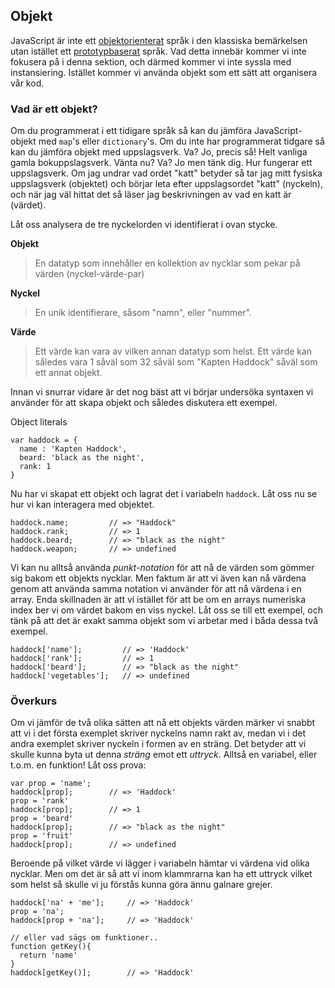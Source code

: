 ## Objekt

JavaScript är inte ett [objektorienterat][0] språk i den klassiska bemärkelsen utan istället ett [prototypbaserat][1] språk. Vad detta innebär kommer vi inte fokusera på i denna sektion, och därmed kommer vi inte syssla med instansiering. Istället kommer vi använda objekt som ett sätt att organisera vår kod.

### Vad är ett objekt?

Om du programmerat i ett tidigare språk så kan du jämföra JavaScript-objekt med `map`'s eller `dictionary`'s. Om du inte har programmerat tidgare så kan du jämföra objekt med uppslagsverk. Va? Jo, precis så! Helt vanliga gamla bokuppslagsverk. Vänta nu? Va? Jo men tänk dig. Hur fungerar ett uppslagsverk. Om jag undrar vad ordet "katt" betyder så tar jag mitt fysiska uppslagsverk (objektet) och börjar leta efter uppslagsordet "katt" (nyckeln), och när jag väl hittat det så läser jag beskrivningen av vad en katt är (värdet).

Låt oss analysera de tre nyckelorden vi identifierat i ovan stycke.

**Objekt**
> En datatyp som innehåller en kollektion av nycklar som pekar på värden (nyckel-värde-par)

**Nyckel**
> En unik identifierare, såsom "namn", eller "nummer".

**Värde**
> Ett värde kan vara av vilken annan datatyp som helst. Ett värde kan således vara 1 såväl som 32 såväl som "Kapten Haddock" såväl som ett annat objekt.

Innan vi snurrar vidare är det nog bäst att vi börjar undersöka syntaxen vi använder för att skapa objekt och således diskutera ett exempel.

Object literals

    var haddock = {
      name : 'Kapten Haddock',
      beard: 'black as the night',
      rank: 1
    }

Nu har vi skapat ett objekt och lagrat det i variabeln `haddock`. Låt oss nu se hur vi kan interagera med objektet.
    
    haddock.name;         // => "Haddock"
    haddock.rank;         // => 1
    haddock.beard;        // => "black as the night"
    haddock.weapon;       // => undefined

Vi kan nu alltså använda _punkt-notation_ för att nå de värden som gömmer sig bakom ett objekts nycklar. Men faktum är att vi även kan nå värdena genom att använda samma notation vi använder för att nå värdena i en array. Enda skillnaden är att vi istället för att be om en arrays numeriska index ber vi om värdet bakom en viss nyckel. Låt oss se till ett exempel, och tänk på att det är exakt samma objekt som vi arbetar med i båda dessa två exempel.
    
    haddock['name'];         // => 'Haddock'
    haddock['rank'];         // => 1
    haddock['beard'];        // => "black as the night"
    haddock['vegetables'];   // => undefined

### Överkurs

Om vi jämför de två olika sätten att nå ett objekts värden märker vi snabbt att vi i det första exemplet skriver nyckelns namn rakt av, medan vi i det andra exemplet skriver nyckeln i formen av en sträng. Det betyder att vi skulle kunna byta ut denna _sträng_ emot ett _uttryck_. Alltså en variabel, eller t.o.m. en funktion! Låt oss prova:
    
    var prop = 'name';
    haddock[prop];        // => 'Haddock'
    prop = 'rank'
    haddock[prop];        // => 1
    prop = 'beard'
    haddock[prop];        // => "black as the night"
    prop = 'fruit'
    haddock[prop];        // => undefined

Beroende på vilket värde vi lägger i variabeln hämtar vi värdena vid olika nycklar. Men om det är så att vi inom klammrarna kan ha ett uttryck vilket som helst så skulle vi ju förstås kunna göra ännu galnare grejer.
    
    haddock['na' + 'me'];     // => 'Haddock'
    prop = 'na';
    haddock[prop + 'na'];     // => 'Haddock'
     
    // eller vad sägs om funktioner..
    function getKey(){
      return 'name'
    }
    haddock[getKey()];        // => 'Haddock'



[0]: http://sv.wikipedia.org/wiki/Objektorienterad_programmering
[1]: http://en.wikipedia.org/wiki/Prototype-based_programming

